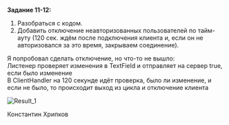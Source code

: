 **Задание 11-12:**

1.	Разобраться с кодом.
2.	Добавить отключение неавторизованных пользователей по тайм-ауту (120 сек. ждём после подключения клиента и, если он не авторизовался за это время, закрываем соединение).

Я попробовал сделать отключение, но что-то не вышло:\
Листенер проверяет изменения в TextField и отправляет на сервер true, если было изменение\
В ClientHandler на 120 секунде идёт проверка, было ли изменение, и если не было, то происходит выход из цикла и отключение клиента

![Result_1](https://github.com/forcelumerence/Java_Chat_Assignment/blob/master/images/Result_1.PNG) 

Константин Хрипков
